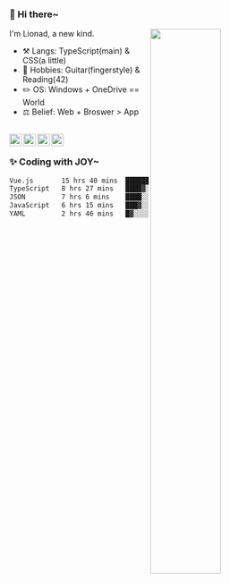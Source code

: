 ### 👋 Hi there~

[<img align="right" width="50%" src="https://github-readme-stats.vercel.app/api?username=Lionad-Morotar&show_icons=true">](https://metrics.lecoq.io/Lionad-Morotar?template=classic)

I'm Lionad, a new kind.

- ⚒️ Langs: TypeScript(main) & CSS(a little)
- 🎨 Hobbies: Guitar(fingerstyle) & Reading(42)
- ✏️ OS: Windows + OneDrive == World
- ⚖️ Belief: Web + Broswer > App

<br />

<a href="https://www.lionad.art">
  <img align="left" alt="lionad-art" width="22px" src="https://cdn.jsdelivr.net/npm/simple-icons@3.1.0/icons/wordpress.svg" />
</a>
<a href="#1806234223">
  <img align="left" alt="1806234223" width="22px" src="https://cdn.jsdelivr.net/npm/simple-icons@3.1.0/icons/tencentqq.svg" />
</a>
<a href="https://www.zhihu.com/people/Lionad">
  <img align="left" alt="132yse" width="22px" src="https://cdn.jsdelivr.net/npm/simple-icons@3.1.0/icons/zhihu.svg" />
</a>
<a href="https://github.com/Lionad-Morotar">
  <img align="left" alt="yisar" width="22px" src="https://cdn.jsdelivr.net/npm/simple-icons@3.1.0/icons/github.svg" />
</a>

<br />

### ✨ Coding with JOY~

<!--START_SECTION:waka-->

```txt
Vue.js       15 hrs 40 mins  █████████░░░░░░░░░░░░░░░░   35.39 %
TypeScript   8 hrs 27 mins   ████▓░░░░░░░░░░░░░░░░░░░░   19.10 %
JSON         7 hrs 6 mins    ████░░░░░░░░░░░░░░░░░░░░░   16.06 %
JavaScript   6 hrs 15 mins   ███▓░░░░░░░░░░░░░░░░░░░░░   14.13 %
YAML         2 hrs 46 mins   █▓░░░░░░░░░░░░░░░░░░░░░░░   06.28 %
```

<!--END_SECTION:waka-->
